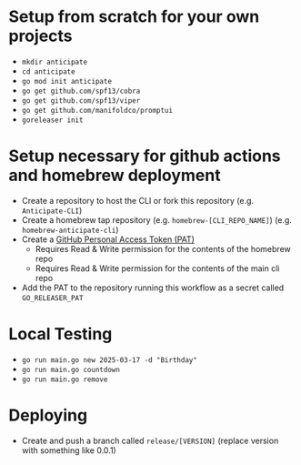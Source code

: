 # Setup from scratch for your own projects

- `mkdir anticipate`
- `cd anticipate`
- `go mod init anticipate`
- `go get github.com/spf13/cobra`
- `go get github.com/spf13/viper`
- `go get github.com/manifoldco/promptui`
- `goreleaser init`

# Setup necessary for github actions and homebrew deployment

- Create a repository to host the CLI or fork this repository (e.g. `Anticipate-CLI`)
- Create a homebrew tap repository (e.g. `homebrew-[CLI_REPO_NAME]`) (e.g. `homebrew-anticipate-cli`)
- Create a [GitHub Personal Access Token (PAT)](https://github.com/settings/tokens?type=beta)
  - Requires Read & Write permission for the contents of the homebrew repo
  - Requires Read & Write permission for the contents of the main cli repo
- Add the PAT to the repository running this workflow as a secret called `GO_RELEASER_PAT`

# Local Testing

- `go run main.go new 2025-03-17 -d "Birthday"`
- `go run main.go countdown`
- `go run main.go remove`

# Deploying

- Create and push a branch called `release/[VERSION]` (replace version with something like 0.0.1)

